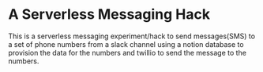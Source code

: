 # A Serverless Messaging Hack
This is a serverless messaging experiment/hack to send messages(SMS) to a 
set of phone numbers from a slack channel using a notion database to provision 
the data for the numbers and twillio to send the message to the numbers.
